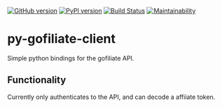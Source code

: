 [![GitHub version](https://badge.fury.io/gh/mgmonteleone%2Fpy-gofiliate-client.svg)](https://badge.fury.io/gh/mgmonteleone%2Fpy-gofiliate-client)
[![PyPI version](https://badge.fury.io/py/gofilliate.svg)](https://badge.fury.io/py/gofilliate)
[![Build Status](https://travis-ci.org/mgmonteleone/py-gofiliate-client.svg?branch=master)](https://travis-ci.org/mgmonteleone/py-gofiliate-client)
[![Maintainability](https://api.codeclimate.com/v1/badges/b568814903559f0dd39c/maintainability)](https://codeclimate.com/github/mgmonteleone/py-gofilliate-client/maintainability)
# py-gofiliate-client

Simple python bindings for the gofiliate API.

## Functionality

Currently only authenticates to the API, and can decode a affiiate token.
